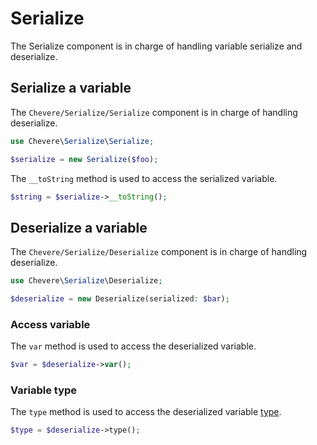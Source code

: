 # Serialize

The Serialize component is in charge of handling variable serialize and deserialize.

## Serialize a variable

The `Chevere/Serialize/Serialize` component is in charge of handling deserialize.

```php
use Chevere\Serialize\Serialize;

$serialize = new Serialize($foo);
```

The `__toString` method is used to access the serialized variable.

```php
$string = $serialize->__toString();
```

## Deserialize a variable

The `Chevere/Serialize/Deserialize` component is in charge of handling deserialize.

```php
use Chevere\Serialize\Deserialize;

$deserialize = new Deserialize(serialized: $bar);
```

### Access variable

The `var` method is used to access the deserialized variable.

```php
$var = $deserialize->var();
```

### Variable type

The `type` method is used to access the deserialized variable [type](Type.md).

```php
$type = $deserialize->type();
```
